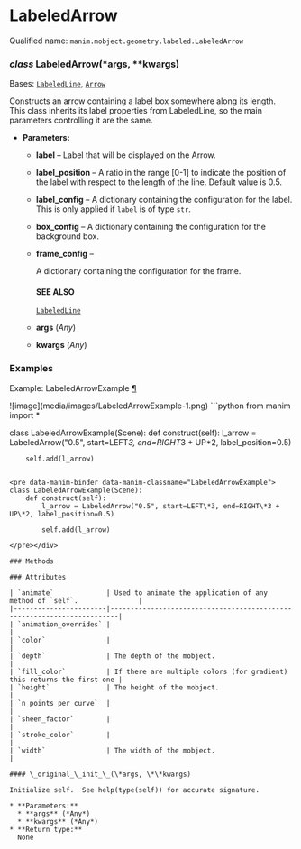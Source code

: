 # LabeledArrow

Qualified name: `manim.mobject.geometry.labeled.LabeledArrow`

### *class* LabeledArrow(\*args, \*\*kwargs)

Bases: [`LabeledLine`](manim.mobject.geometry.labeled.LabeledLine.md#manim.mobject.geometry.labeled.LabeledLine), [`Arrow`](manim.mobject.geometry.line.Arrow.md#manim.mobject.geometry.line.Arrow)

Constructs an arrow containing a label box somewhere along its length.
This class inherits its label properties from LabeledLine, so the main parameters controlling it are the same.

* **Parameters:**
  * **label** – Label that will be displayed on the Arrow.
  * **label_position** – A ratio in the range [0-1] to indicate the position of the label with respect to the length of the line. Default value is 0.5.
  * **label_config** – A dictionary containing the configuration for the label.
    This is only applied if `label` is of type `str`.
  * **box_config** – A dictionary containing the configuration for the background box.
  * **frame_config** – 

    A dictionary containing the configuration for the frame.

    #### SEE ALSO
    [`LabeledLine`](manim.mobject.geometry.labeled.LabeledLine.md#manim.mobject.geometry.labeled.LabeledLine)
  * **args** (*Any*)
  * **kwargs** (*Any*)

### Examples

<div id="labeledarrowexample" class="admonition admonition-manim-example">
<p class="admonition-title">Example: LabeledArrowExample <a class="headerlink" href="#labeledarrowexample">¶</a></p>![image](media/images/LabeledArrowExample-1.png)
```python
from manim import *

class LabeledArrowExample(Scene):
    def construct(self):
        l_arrow = LabeledArrow("0.5", start=LEFT*3, end=RIGHT*3 + UP*2, label_position=0.5)

        self.add(l_arrow)
```

<pre data-manim-binder data-manim-classname="LabeledArrowExample">
class LabeledArrowExample(Scene):
    def construct(self):
        l_arrow = LabeledArrow("0.5", start=LEFT\*3, end=RIGHT\*3 + UP\*2, label_position=0.5)

        self.add(l_arrow)

</pre></div>

### Methods

### Attributes

| `animate`             | Used to animate the application of any method of `self`.               |
|-----------------------|------------------------------------------------------------------------|
| `animation_overrides` |                                                                        |
| `color`               |                                                                        |
| `depth`               | The depth of the mobject.                                              |
| `fill_color`          | If there are multiple colors (for gradient) this returns the first one |
| `height`              | The height of the mobject.                                             |
| `n_points_per_curve`  |                                                                        |
| `sheen_factor`        |                                                                        |
| `stroke_color`        |                                                                        |
| `width`               | The width of the mobject.                                              |

#### \_original_\_init_\_(\*args, \*\*kwargs)

Initialize self.  See help(type(self)) for accurate signature.

* **Parameters:**
  * **args** (*Any*)
  * **kwargs** (*Any*)
* **Return type:**
  None
